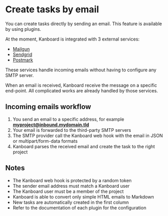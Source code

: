 Create tasks by email
=====================

You can create tasks directly by sending an email.
This feature is available by using plugins.

At the moment, Kanboard is integrated with 3 external services:

- [Mailgun](https://github.com/kanboard/plugin-mailgun)
- [Sendgrid](https://github.com/kanboard/plugin-sendgrid)
- [Postmark](https://github.com/kanboard/plugin-postmark)

These services handle incoming emails without having to configure any SMTP server.

When an email is received, Kanboard receive the message on a specific end-point.
All complicated works are already handled by those services.

Incoming emails workflow
------------------------

1. You send an email to a specific address, for example **myproject@inbound.mydomain.tld**
2. Your email is forwarded to the third-party SMTP servers
3. The SMTP provider call the Kanboard web hook with the email in JSON or multipart/form-data formats
4. Kanboard parses the received email and create the task to the right project

Notes
-----

- The Kanboard web hook is protected by a random token
- The sender email address must match a Kanboard user
- The Kanboard user must be a member of the project
- Kanboard is able to convert only simple HTML emails to Markdown
- New tasks are automatically created in the first column
- Refer to the documentation of each plugin for the configuration
